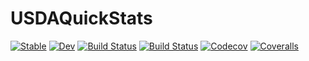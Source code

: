 # USDAQuickStats

[![Stable](https://img.shields.io/badge/docs-stable-blue.svg)](https://alejandromerchan.github.io/USDAQuickStats.jl/stable)
[![Dev](https://img.shields.io/badge/docs-dev-blue.svg)](https://alejandromerchan.github.io/USDAQuickStats.jl/dev)
[![Build Status](https://travis-ci.com/alejandromerchan/USDAQuickStats.jl.svg?branch=master)](https://travis-ci.com/alejandromerchan/USDAQuickStats.jl)
[![Build Status](https://ci.appveyor.com/api/projects/status/github/alejandromerchan/USDAQuickStats.jl?svg=true)](https://ci.appveyor.com/project/alejandromerchan/USDAQuickStats-jl)
[![Codecov](https://codecov.io/gh/alejandromerchan/USDAQuickStats.jl/branch/master/graph/badge.svg)](https://codecov.io/gh/alejandromerchan/USDAQuickStats.jl)
[![Coveralls](https://coveralls.io/repos/github/alejandromerchan/USDAQuickStats.jl/badge.svg?branch=master)](https://coveralls.io/github/alejandromerchan/USDAQuickStats.jl?branch=master)
